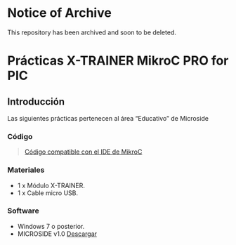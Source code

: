 # Notice of Archive

This repository has been archived and soon to be deleted.

# Prácticas X-TRAINER MikroC PRO for PIC

## Introducción
Las siguientes prácticas pertenecen al área “Educativo” de Microside 

### Código
>[Código compatible con el IDE de MikroC](https://www.mikroe.com/mikroc-pic)

### Materiales
- 1 x Módulo X-TRAINER.
- 1 x Cable micro USB.

### Software
- Windows 7 o posterior.
- MICROSIDE v1.0 [Descargar](https://microside.com/?smd_process_download=1&download_id=9453)



